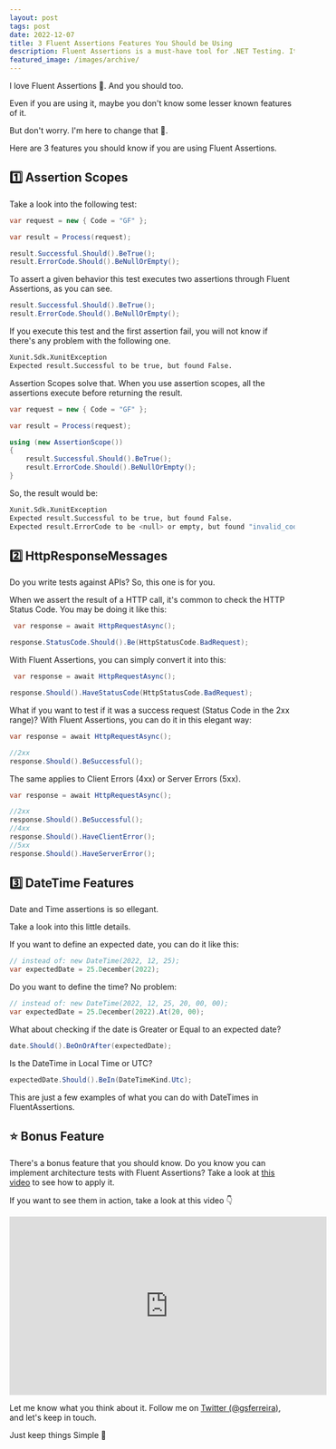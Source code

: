 ```yaml
---
layout: post
tags: post
date: 2022-12-07
title: 3 Fluent Assertions Features You Should be Using
description: Fluent Assertions is a must-have tool for .NET Testing. It's so rich and extensive that some features aren't used enough. In this post, I will show you 3 of them.
featured_image: /images/archive/
---
```


I love Fluent Assertions 💖. And you should too.

Even if you are using it, maybe you don't know some lesser known features of it.

But don't worry. I'm here to change that 💪.

Here are 3 features you should know if you are using Fluent Assertions.

## 1️⃣ Assertion Scopes

Take a look into the following test:

```csharp
var request = new { Code = "GF" };

var result = Process(request);

result.Successful.Should().BeTrue();
result.ErrorCode.Should().BeNullOrEmpty();
```

To assert a given behavior this test executes two assertions through Fluent Assertions, as you can see.

```csharp
result.Successful.Should().BeTrue();
result.ErrorCode.Should().BeNullOrEmpty();
```

If you execute this test and the first assertion fail, you will not know if there's any problem with the following one.

```bash
Xunit.Sdk.XunitException
Expected result.Successful to be true, but found False.
```

Assertion Scopes solve that. When you use assertion scopes, all the assertions execute before returning the result.

```csharp
var request = new { Code = "GF" };

var result = Process(request);

using (new AssertionScope())
{
    result.Successful.Should().BeTrue();
    result.ErrorCode.Should().BeNullOrEmpty();
}
```

So, the result would be:

```bash
Xunit.Sdk.XunitException
Expected result.Successful to be true, but found False.
Expected result.ErrorCode to be <null> or empty, but found "invalid_code".
```

## 2️⃣ HttpResponseMessages

Do you write tests against APIs? So, this one is for you.

When we assert the result of a HTTP call, it's common to check the HTTP Status Code.
You may be doing it like this:

```csharp
 var response = await HttpRequestAsync();

response.StatusCode.Should().Be(HttpStatusCode.BadRequest);
```

With Fluent Assertions, you can simply convert it into this:

```csharp
 var response = await HttpRequestAsync();

response.Should().HaveStatusCode(HttpStatusCode.BadRequest);
```

What if you want to test if it was a success request (Status Code in the 2xx range)?
With Fluent Assertions, you can do it in this elegant way:

```csharp
var response = await HttpRequestAsync();

//2xx
response.Should().BeSuccessful();
```

The same applies to Client Errors (4xx) or Server Errors (5xx).

```csharp
var response = await HttpRequestAsync();

//2xx
response.Should().BeSuccessful();
//4xx
response.Should().HaveClientError();
//5xx
response.Should().HaveServerError();
```

## 3️⃣ DateTime Features

Date and Time assertions is so ellegant.

Take a look into this little details.

If you want to define an expected date, you can do it like this:

```csharp
// instead of: new DateTime(2022, 12, 25);
var expectedDate = 25.December(2022);
```

Do you want to define the time? No problem:

```csharp
// instead of: new DateTime(2022, 12, 25, 20, 00, 00);
var expectedDate = 25.December(2022).At(20, 00);
```

What about checking if the date is Greater or Equal to an expected date?

```csharp
date.Should().BeOnOrAfter(expectedDate);
```

Is the DateTime in Local Time or UTC?

```csharp
expectedDate.Should().BeIn(DateTimeKind.Utc);
```

This are just a few examples of what you can do with DateTimes in FluentAssertions.

## ⭐️ Bonus Feature

There's a bonus feature that you should know.
Do you know you can implement architecture tests with Fluent Assertions?
Take a look at [this video](https://youtu.be/e4w2qePKcTE) to see how to apply it.

If you want to see them in action, take a look at this video 👇

<iframe width="560" height="315" src="https://www.youtube.com/embed/7ROVlJ1cQWs" title="YouTube video player" frameborder="0" allow="accelerometer; autoplay; clipboard-write; encrypted-media; gyroscope; picture-in-picture" allowfullscreen></iframe>

Let me know what you think about it. Follow me on [Twitter (@gsferreira)](https://twitter.com/gsferreira), and let's keep in touch.

Just keep things Simple 🌱

